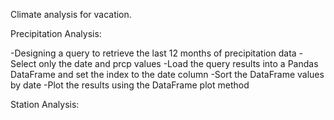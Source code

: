 Climate analysis for vacation.

Precipitation Analysis:

  -Designing a query to retrieve the last 12 months of precipitation data
  -Select only the date and prcp values
  -Load the query results into a Pandas DataFrame and set the index to the date column
  -Sort the DataFrame values by date
  -Plot the results using the DataFrame plot method

Station Analysis:
